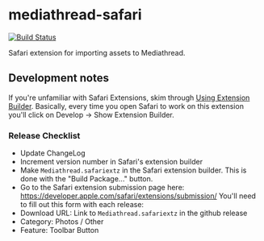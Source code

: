 # mediathread-safari

[![Build Status](https://travis-ci.org/ccnmtl/mediathread-safari.svg?branch=master)](https://travis-ci.org/ccnmtl/mediathread-safari)

Safari extension for importing assets to Mediathread.

## Development notes

If you're unfamiliar with Safari Extensions, skim through [Using Extension Builder](https://developer.apple.com/library/content/documentation/Tools/Conceptual/SafariExtensionGuide/UsingExtensionBuilder/UsingExtensionBuilder.html). Basically, every time you open Safari to work on this extension you'll click on Develop -> Show Extension Builder.

### Release Checklist
* Update ChangeLog
* Increment version number in Safari's extension builder
* Make `Mediathread.safariextz` in the Safari extension builder. This is done with the "Build Package..." button.
* Go to the Safari extension submission page here:
  https://developer.apple.com/safari/extensions/submission/
  You'll need to fill out this form with each release:
* Download URL: Link to `Mediathread.safariextz` in the github release
* Category: Photos / Other
* Feature: Toolbar Button
